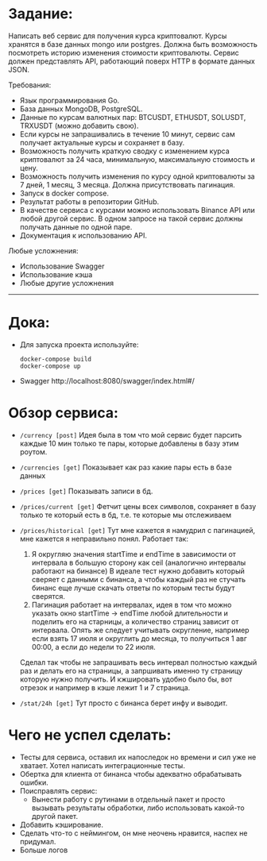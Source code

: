 # Задание:
Написать веб сервис для получения курса криптовалют. 
Курсы хранятся в базе данных mongo или postgres. 
Должна быть возможность посмотреть историю изменения стоимости криптовалюты. 
Сервис должен представлять API, работающий поверх HTTP в формате данных JSON.

Требования:
 - Язык программирования Go.
 - База данных MongoDB, PostgreSQL.
 - Данные по курсам валютных пар: BTCUSDT, ETHUSDT, SOLUSDT, TRXUSDT (можно добавить свою).
 - Если курсы не запрашивались в течение 10 минут, сервис сам получает актуальные курсы и сохраняет в базу.
 - Возможность получить краткую сводку с изменением курса криптовалют за 24 часа, минимальную, максимальную стоимость и цену.
 - Возможность получить изменения по курсу одной криптовалюты за 7 дней, 1 месяц, 3 месяца. Должна присутствовать пагинация.
 - Запуск в docker compose.
 - Результат работы в репозитории GitHub.
 - В качестве сервиса с курсами можно использовать Binance API или любой другой сервис. В одном запросе на такой сервис должны получать данные по одной паре.
 - Документация к использованию API.

Любые усложнения:
 - Использование Swagger
 - Использование кэша
 - Любые другие усложнения

---

# Дока:
 - Для запуска проекта используйте:
    ```
    docker-compose build
    docker-compose up
    ```
 - Swagger http://localhost:8080/swagger/index.html#/

# Обзор сервиса:
 - ```/currency [post]```
    Идея была в том что мой сервис будет парсить каждые 10 мин только те пары, которые добавлены в базу этим роутом.
 - ```/currencies [get]```
    Показывает как раз какие пары есть в базе данных
 - ```/prices [get]```
    Показывать записи в бд.
 - ```/prices/current [get]```
    Фетчит цены всех символов, сохраняет в базу только те который есть в бд, т.е. те которые мы отслеживаем
 - ```/prices/historical [get]```
    Тут мне кажется я намудрил с пагинацией, мне кажется я неправильно понял.
    Работает так:
    1. Я округляю значения startTime и endTime в зависимости от интервала в большую сторону как ceil (аналогично интервалы работают на бинансе) 
        В идеале тест нужно добавить который сверяет с данными с бинанса, а чтобы каждый раз не стучать бинанс еще лучше скачать ответы по которым тесты будут сверятся.
    2. Пагинация работает на интервалах, идея в том что можно указать окно startTime -> endTime любой длительности и поделить его на старницы, а количество страниц зависит от интервала.
        Опять же следует учитывать округление, например если взять 17 июля и округлить до месяца, то получиться 1 авг 00:00, а если до недели то 22 июля.

    Сделал так чтобы не запрашивать весь интервал полностью каждый раз и делать его на страницы, а запршивать именно ту страницу которую нужно получить. И кжшировать удобно было бы, вот отрезок и например в кэше лежит 1 и 7 страница.
 - ```/stat/24h [get]```
    Тут просто с бинанса берет инфу и выводит.

# Чего не успел сделать:
 - Тесты для сервиса, оставил их напоследок но времени и сил уже не хватает. Хотел написать интеграционные тесты.
 - Обертка для клиента от бинанса чтобы адекватно обрабатывать ошибки.
 - Поисправлять сервис:
    - Вынести работу с рутинами в отдельный пакет и просто вызывать результаты обработки, либо использовать какой-то другой пакет.
 - Добавить кэширование.
 - Сделать что-то с неймингом, он мне неочень нравится, наспех не придумал.
 - Больше логов